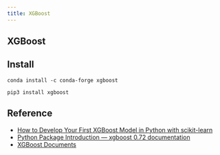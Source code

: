 ```yaml
---
title: XGBoost
---
```


## XGBoost

## Install

```
conda install -c conda-forge xgboost 
```

```
pip3 install xgboost
```

## Reference
* [How to Develop Your First XGBoost Model in Python with scikit\-learn](https://machinelearningmastery.com/develop-first-xgboost-model-python-scikit-learn/)
* [Python Package Introduction — xgboost 0.72 documentation](https://xgboost.readthedocs.io/en/latest/python/python_intro.html)
* [XGBoost Documents](https://xgboost.readthedocs.io/en/latest/)

